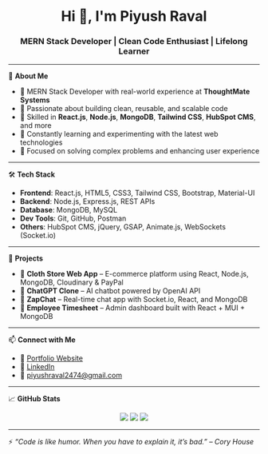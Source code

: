 <h1 align="center">Hi 👋, I'm Piyush Raval</h1>
<h3 align="center">MERN Stack Developer | Clean Code Enthusiast | Lifelong Learner</h3>

---

🚀 **About Me**

- 🔭 MERN Stack Developer with real-world experience at **ThoughtMate Systems**  
- 🧠 Passionate about building clean, reusable, and scalable code  
- 🔧 Skilled in **React.js**, **Node.js**, **MongoDB**, **Tailwind CSS**, **HubSpot CMS**, and more  
- 🌱 Constantly learning and experimenting with the latest web technologies  
- 🎯 Focused on solving complex problems and enhancing user experience

---

🛠️ **Tech Stack**

- **Frontend**: React.js, HTML5, CSS3, Tailwind CSS, Bootstrap, Material-UI  
- **Backend**: Node.js, Express.js, REST APIs  
- **Database**: MongoDB, MySQL  
- **Dev Tools**: Git, GitHub, Postman  
- **Others**: HubSpot CMS, jQuery, GSAP, Animate.js, WebSockets (Socket.io)

---

💼 **Projects**

- 🔹 **Cloth Store Web App** – E-commerce platform using React, Node.js, MongoDB, Cloudinary & PayPal  
- 🔹 **ChatGPT Clone** – AI chatbot powered by OpenAI API  
- 🔹 **ZapChat** – Real-time chat app with Socket.io, React, and MongoDB  
- 🔹 **Employee Timesheet** – Admin dashboard built with React + MUI + MongoDB

---

📫 **Connect with Me**

- 🔗 [Portfolio Website](https://piyushraval.netlify.app/)
- 💼 [LinkedIn](https://www.linkedin.com/in/piyush-raval-939594261)
- 📧 piyushraval2474@gmail.com

---

📈 **GitHub Stats**

<p align="center">
  <img src="https://github-readme-stats.vercel.app/api?username=piyushraval&show_icons=true&theme=tokyonight" />
  <img src="https://github-readme-streak-stats.herokuapp.com/?user=piyushraval&theme=tokyonight" />
  <img src="https://github-readme-stats.vercel.app/api/top-langs/?username=piyushraval&layout=compact&theme=tokyonight" />
</p>

---

⚡ *“Code is like humor. When you have to explain it, it’s bad.” – Cory House*
